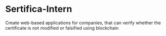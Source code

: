 # Sertifica-Intern
Create web-based applications for companies, that can verify whether the certificate is not modified or falsified using blockchain
